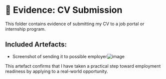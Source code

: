 # 📁 Evidence: CV Submission

This folder contains evidence of submitting my CV to a job portal or internship program.

## Included Artefacts:
- Screenshot of sending it to possible employer![image](https://github.com/user-attachments/assets/eb952526-d608-4a55-98d4-c377196ce942)


This artefact confirms that I have taken a practical step toward employment readiness by applying to a real-world opportunity.

